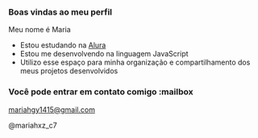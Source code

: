 ### Boas vindas ao meu perfil

Meu nome é Maria

- Estou estudando na [Alura](https://www.alura.com.br)
- Estou me desenvolvendo na linguagem JavaScript
- Utilizo esse espaço para minha organização e compartilhamento dos meus projetos desenvolvidos

### Você pode entrar em contato comigo :mailbox

mariahgy1415@gmail.com

@mariahxz_c7









